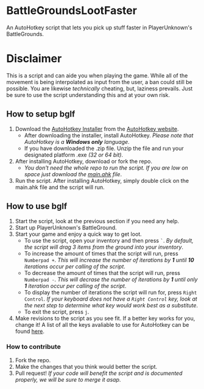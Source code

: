 # BattleGroundsLootFaster
An AutoHotkey script that lets you pick up stuff faster in PlayerUnknown's BattleGrounds. 

# Disclaimer
This is a script and can aide you when playing the game. While all of the movement is being interpolated as input from the user, a ban could still be possible. You are likewise _technically_ cheating, but, laziness prevails. Just be sure to use the script understanding this and at your own risk.

## How to setup bglf
1. Download the [AutoHotkey Installer](https://autohotkey.com/download/) from the [AutoHotkey website](https://autohotkey.com/).
   * After downloading the installer, install AutoHotkey. _Please note that AutoHotkey is a **Windows only** language_.
   * If you have downloaded the .zip file. Unzip the file and run your designated platform .exe _(32 or 64 bit)_.
2. After installing AutoHotkey, download or fork the repo.
   * _You don't need the whole repo to run the script. If you are low on space just download the [main.ahk](https://github.com/ajchili/bglf/blob/master/main.ahk) file_.
3. Run the script. After installing AutoHotkey, simply double click on the main.ahk file and the script will run.

## How to use bglf
1. Start the script, look at the previous section if you need any help.
2. Start up PlayerUnknown's BattleGround.
3. Start your game and enjoy a quick way to get loot.
   * To use the script, open your inventory and then press ``` ` ```. _By default, the script will drag 3 items from the ground into your inventory_.
   * To increase the amount of times that the script will run, press `Numberpad +`. _This will increase the number of iterations by **1** until **10** iterations occur per calling of the script_.
   * To decrease the amount of times that the script will run, press `Numberpad -`. _This will decrase the number of iterations by **1** until only **1** iteration occur per calling of the script_.
   * To display the number of iterations the script will run for, press `Right Control`. _If your keyboard does not have a `Right Control` key, look at the next step to determine what key would work best as a substitute_.
   * To exit the script, press `j`.
4. Make revisions to the script as you see fit. If a better key works for you, change it! A list of all the keys avaliable to use for AutoHotkey can be found [here](https://autohotkey.com/docs/KeyList.htm).

### How to contribute
1. Fork the repo.
2. Make the changes that you think would better the script.
3. Pull request! _If your code will benefit the script and is documented properly, we will be sure to merge it asap_.

